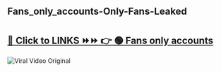 
 ## Fans_only_accounts-Only-Fans-Leaked

# <h2><a href="https://clipsfans.com/Fans_only_accounts&ref=git">🔗 Click to LINKS ⏩⏩ 👉 🟢 Fans only accounts </a></h2>

<a href="https://clipsfans.com/Fans_only_accounts&ref=git" rel="nofollow" data-target="animated-image.originalLink"><img src="https://i.ibb.co.com/xMMVF88/686577567.gif" alt="Viral Video Original" style="max-width: 100%; display: inline-block;" data-target="animated-image.originalImage"></a>
